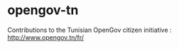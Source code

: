 opengov-tn
==========

Contributions to the Tunisian OpenGov citizen initiative : http://www.opengov.tn/fr/

